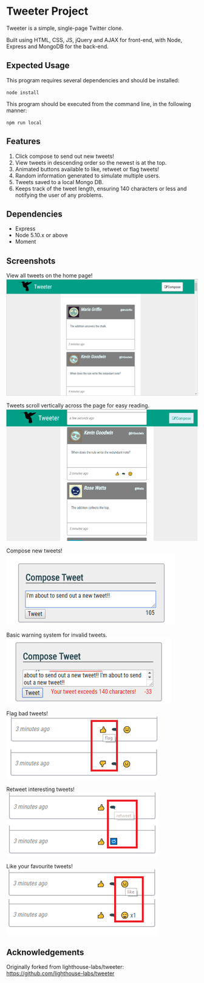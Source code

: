 # Tweeter Project

Tweeter is a simple, single-page Twitter clone.

Built using HTML, CSS, JS, jQuery and AJAX for front-end, with Node, Express and MongoDB for the back-end.

## Expected Usage

This program requires several dependencies and should be installed:

`node install`

This program should be executed from the command line, in the following manner:

`npm run local`

## Features

1. Click compose to send out new tweets!
2. View tweets in descending order so the newest is at the top.
3. Animated buttons available to like, retweet or flag tweets!
4. Random information generated to simulate multiple users.
5. Tweets saved to a local Mongo DB.
6. Keeps track of the tweet length, ensuring 140 characters or less and notifying the user of any problems.

## Dependencies

- Express
- Node 5.10.x or above
- Moment

## Screenshots
View all tweets on the home page!
!["Screenshot of tweeter home page"](https://github.com/d-mclean/tweeter/blob/master/docs/home-page.png)

Tweets scroll vertically across the page for easy reading.
!["Screenshot of multiple tweets"](https://github.com/d-mclean/tweeter/blob/master/docs/multiple-tweets.png)

Compose new tweets!
!["Screenshot of a new tweet being composed"](https://github.com/d-mclean/tweeter/blob/master/docs/new-tweet.png)

Basic warning system for invalid tweets.
!["Screenshot of tweet error handling"](https://github.com/d-mclean/tweeter/blob/master/docs/new-tweet-error.png)

Flag bad tweets!
!["Screenshot of flagging a tweet"](https://github.com/d-mclean/tweeter/blob/master/docs/flag-tweet.png)

Retweet interesting tweets!
!["Screenshot of retweeting"](https://github.com/d-mclean/tweeter/blob/master/docs/retweet-tweet.png)

Like your favourite tweets!
!["Screenshot of liking a tweet"](https://github.com/d-mclean/tweeter/blob/master/docs/like-tweet.png)

## Acknowledgements

Originally forked from lighthouse-labs/tweeter:
<https://github.com/lighthouse-labs/tweeter>